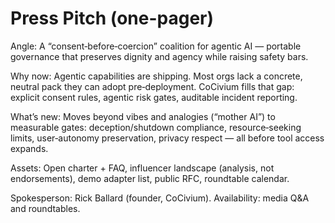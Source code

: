 <!-- status: stub; target: 150+ words -->
<!-- status: stub; target: 150+ words -->
<!-- status: stub; target: 150+ words -->
<!-- status: stub; target: 150+ words -->
<!-- status: stub; target: 150+ words -->
<!-- status: stub; target: 150+ words -->
# Press Pitch (one-pager)

Angle: A “consent‑before‑coercion” coalition for agentic AI — portable governance that preserves dignity and agency while raising safety bars.

Why now: Agentic capabilities are shipping.  Most orgs lack a concrete, neutral pack they can adopt pre‑deployment.  CoCivium fills that gap: explicit consent rules, agentic risk gates, auditable incident reporting.

What’s new: Moves beyond vibes and analogies (“mother AI”) to measurable gates: deception/shutdown compliance, resource‑seeking limits, user‑autonomy preservation, privacy respect — all before tool access expands.

Assets: Open charter + FAQ, influencer landscape (analysis, not endorsements), demo adapter list, public RFC, roundtable calendar.

Spokesperson: Rick Ballard (founder, CoCivium).  Availability: media Q&A and roundtables.







